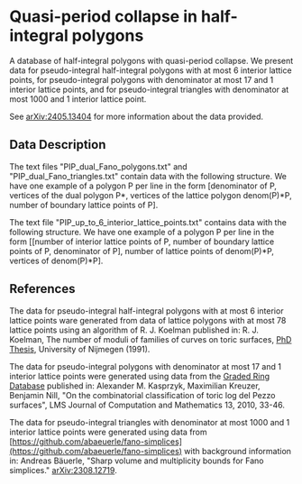 # Quasi-period collapse in half-integral polygons

A database of half-integral polygons with quasi-period collapse. We present data for pseudo-integral half-integral polygons with at most 6 interior lattice points, for pseudo-integral polygons with denominator at most 17 and 1 interior lattice points, and for pseudo-integral triangles with denominator at most 1000 and 1 interior lattice point.

See [arXiv:2405.13404](https://arxiv.org/abs/2405.13404) for more information about the data provided.

## Data Description
The text files "PIP_dual_Fano_polygons.txt" and "PIP_dual_Fano_triangles.txt" contain data with the following structure. We have one example of a polygon P per line in the form
[denominator of P, vertices of the dual polygon P*, vertices of the lattice polygon denom(P)*P, number of boundary lattice points of P].

The text file "PIP_up_to_6_interior_lattice_points.txt" contains data with the following structure. We have one example of a polygon P per line in the form 
[[number of interior lattice points of P, number of boundary lattice points of P, denominator of P], number of lattice points of denom(P)*P, vertices of denom(P)*P].

## References
The data for pseudo-integral half-integral polygons with at most 6 interior lattice points ware generated from data of lattice polygons with at most 78 lattice points using an algorithm of R. J. Koelman published in: R. J. Koelman, The number of moduli of families of curves on toric surfaces, [PhD Thesis](https://repository.ubn.ru.nl/handle/2066/113957), University of Nijmegen (1991).

The data for pseudo-integral polygons with denominator at most 17 and 1 interior lattice points were generated using data from the [Graded Ring Database](http://www.grdb.co.uk/forms/toricldp) published in: Alexander M. Kasprzyk, Maximilian Kreuzer, Benjamin Nill, "On the combinatorial classification of toric log del Pezzo surfaces", LMS Journal of Computation and Mathematics 13, 2010, 33-46.

The data for pseudo-integral triangles with denominator at most 1000 and 1 interior lattice points were generated using data from [https://github.com/abaeuerle/fano-simplices](https://github.com/abaeuerle/fano-simplices) with background information in: Andreas Bäuerle, "Sharp volume and multiplicity bounds for Fano simplices." [arXiv:2308.12719](https://arxiv.org/abs/2308.12719).

